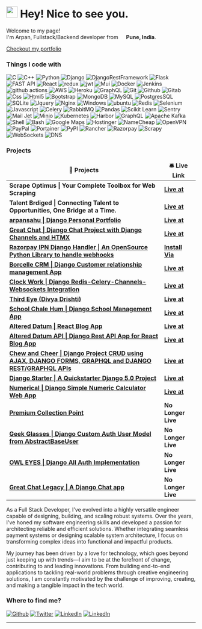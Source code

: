 <h1><img src="https://emojis.slackmojis.com/emojis/images/1531849430/4246/blob-sunglasses.gif?1531849430" width="30"/> Hey! Nice to see you.</h1>


<p>Welcome to my page! </br> I'm Arpan, Fullstack/Backend developer from <img  src="https://flagcdn.com/w20/in.png"
  srcset="https://flagcdn.com/w40/in.png 2x" width="13"/> <b>Pune, India</b>. </p>
  
  <a href="https://www.arpansahu.me" target="_blank"> Checkout my portfolio </a>
<h3>Things I code with</h3>
<p>
  <img alt="C" src="https://img.shields.io/badge/C-00599C?style=for-the-badge&logo=c&logoColor=white" />
  <img alt="C++" src="https://img.shields.io/badge/C%2B%2B-00599C?style=for-the-badge&logo=c%2B%2B&logoColor=white" />
  <img alt="Python" src="https://img.shields.io/badge/python-3670A0?style=for-the-badge&logo=python&logoColor=ffdd54" />
  <img alt="Django" src="https://img.shields.io/badge/Django-092E20?style=for-the-badge&logo=django&logoColor=white" />
  <img alt="DjangoRestFramework" src="https://img.shields.io/badge/DJANGO-REST-ff1709?style=for-the-badge&logo=django&logoColor=white&color=ff1709&labelColor=gray" />
  <img alt="Flask" src="https://img.shields.io/badge/Flask-000000?style=for-the-badge&logo=flask&logoColor=white" />
  <img alt="FAST API" src="https://img.shields.io/badge/FastAPI-005571?style=for-the-badge&logo=fastapi">
  <img alt="React" src="https://img.shields.io/badge/-React-45b8d8?style=for-the-badge&logo=react&logoColor=white" />
  <img alt="redux" src="https://img.shields.io/badge/-Redux-764ABC?style=for-the-badge&logo=redux&logoColor=white" />
  <img alt="jwt" src="https://img.shields.io/badge/JWT-black?style=for-the-badge&logo=JSON%20web%20tokens"/>
  <img alt="Mui" src="https://img.shields.io/badge/MUI-%230081CB.svg?style=for-the-badge&logo=mui&logoColor=white"/>
  <img alt="Docker" src="https://img.shields.io/badge/-Docker-46a2f1?style=for-the-badge&logo=docker&logoColor=white" />
  <img alt="Jenkins" src="https://img.shields.io/badge/Jenkins-D24939?style=for-the-badge&logo=Jenkins&logoColor=white" />
  <img alt="github actions" src="https://img.shields.io/badge/-Github_Actions-2088FF?style=for-the-badge&logo=github-actions&logoColor=white" />
  <img alt="AWS" src="https://img.shields.io/badge/AWS-%23FF9900.svg?style=for-the-badge&logo=amazon-aws&logoColor=white"/>
  <img alt="Heroku" src="https://img.shields.io/badge/-Heroku-430098?style=for-the-badge&logo=heroku&logoColor=white" />
  <img alt="GraphQL" src="https://img.shields.io/badge/-GraphQL-E10098?style=for-the-badge&logo=graphql&logoColor=white" />
  <img alt="Git" src="https://img.shields.io/badge/-Git-F05032?style=for-the-badge&logo=git&logoColor=white" />
  <img alt="Github" src="https://img.shields.io/badge/GitHub-100000?style=for-the-badge&logo=github&logoColor=white" />
  <img alt="Gitab" src="https://img.shields.io/badge/GitLab-330F63?style=for-the-badge&logo=gitlab&logoColor=white" />
  <img alt="Css" src="https://img.shields.io/badge/CSS-239120?&style=for-the-badge&logo=css3&logoColor=white" />
  <img alt="Html5" src="https://img.shields.io/badge/HTML-239120?style=for-the-badge&logo=html5&logoColor=white" />
  <img alt="Bootstrap" src="https://img.shields.io/badge/bootstrap-%23563D7C.svg?style=for-the-badge&logo=bootstrap&logoColor=white"/>
  <img alt="MongoDB" src="https://img.shields.io/badge/-MongoDB-13aa52?style=for-the-badge&logo=mongodb&logoColor=white" />
  <img alt="MySQL" src="https://img.shields.io/badge/MySQL-00000F?style=for-the-badge&logo=mysql&logoColor=white" />
  <img alt="PostgresSQL" src="https://img.shields.io/badge/PostgreSQL-316192?style=for-the-badge&logo=postgresql&logoColor=white" />
  <img alt="SQLite" src="https://img.shields.io/badge/SQLite-07405E?style=for-the-badge&logo=sqlite&logoColor=white" />
  <img alt="Jquery" src="https://img.shields.io/badge/jQuery-0769AD?style=for-the-badge&logo=jquery&logoColor=white"/>
  <img alt='Nginx' src="https://img.shields.io/badge/nginx-%23009639.svg?style=for-the-badge&logo=nginx&logoColor=white"/>
  <img alt="Windows" src="https://img.shields.io/badge/Windows-0078D6?style=for-the-badge&logo=windows&logoColor=white"/>
  <img alt="ubuntu" src="https://img.shields.io/badge/Ubuntu-E95420?style=for-the-badge&logo=ubuntu&logoColor=white"/>
  <img alt="Redis" src="https://img.shields.io/badge/redis-%23DD0031.svg?style=for-the-badge&logo=redis&logoColor=white"/>
  <img alt="Selenium" src="https://img.shields.io/badge/Selenium-43B02A?style=for-the-badge&logo=Selenium&logoColor=white"/>
  <img alt="Javascript" src="https://img.shields.io/badge/JavaScript-323330?style=for-the-badge&logo=javascript&logoColor=F7DF1E"/>
  <img alt="Celery" src="https://img.shields.io/badge/celery-%2337814A.svg?&style=for-the-badge&logo=celery&logoColor=white"/>
  <img alt="RabbitMQ" src="https://img.shields.io/badge/rabbitmq-%23FF6600.svg?&style=for-the-badge&logo=rabbitmq&logoColor=white"/>
  <img alt="Pandas" src="https://img.shields.io/badge/pandas-%23150458.svg?style=for-the-badge&logo=pandas&logoColor=white"/>
  <img alt="Scikit Learn" src="https://img.shields.io/badge/scikit--learn-%23F7931E.svg?style=for-the-badge&logo=scikit-learn&logoColor=white"/>
  <img alt="Sentry" src="https://img.shields.io/badge/Sentry-362D59?logo=sentry&logoColor=fff&style=for-the-badge"/>
  <img alt="Mail Jet" src="https://img.shields.io/badge/MAILJET-9933CC?style=for-the-badge&logo=minutemailer&logoColor=white"/>
  <img alt="Minio" src="https://img.shields.io/badge/MINIO-TEXT?style=for-the-badge&logo=minio&logoColor=white&color=%23C72E49"/>
  <img alt="Kubernetes" src="https://img.shields.io/badge/kubernetes-326ce5.svg?&style=for-the-badge&logo=kubernetes&logoColor=white"/>
  <img alt="Harbor" src="https://img.shields.io/badge/HARBOR-TEXT?style=for-the-badge&logo=harbor&logoColor=white&color=blue"/>
  <!-- Missing Badges -->
  <img alt="GraphQL" src="https://img.shields.io/badge/-GraphQL-E10098?style=for-the-badge&logo=graphql&logoColor=white" />
  <img alt="Apache Kafka" src="https://img.shields.io/badge/Apache%20Kafka-231F20?style=for-the-badge&logo=apache-kafka&logoColor=white" />
  <img alt="Shell" src="https://img.shields.io/badge/Shell_Scripting-FFD700?style=for-the-badge&logo=gnu-bash&logoColor=black" />
  <img alt="Bash" src="https://img.shields.io/badge/Bash-4EAA25?style=for-the-badge&logo=gnu-bash&logoColor=white" />
  <img alt="Google Maps" src="https://img.shields.io/badge/Google%20Maps-4285F4?style=for-the-badge&logo=google-maps&logoColor=white" />
  <img alt="Hostinger" src="https://img.shields.io/badge/Hostinger-8D67A4?style=for-the-badge&logo=hostinger&logoColor=white" />
  <img alt="NameCheap" src="https://img.shields.io/badge/Namecheap-DE3723?style=for-the-badge&logo=namecheap&logoColor=white" />
  <img alt="OpenVPN" src="https://img.shields.io/badge/OpenVPN-EA7E20?style=for-the-badge&logo=openvpn&logoColor=white" />
  <img alt="PayPal" src="https://img.shields.io/badge/PayPal-003087?style=for-the-badge&logo=paypal&logoColor=white" />
  <img alt="Portainer" src="https://img.shields.io/badge/Portainer-13BEF9?style=for-the-badge&logo=portainer&logoColor=white" />
  <img alt="PyPI" src="https://img.shields.io/badge/PyPI-3775A9?style=for-the-badge&logo=pypi&logoColor=white" />
  <img alt="Rancher" src="https://img.shields.io/badge/Rancher-0075A8?style=for-the-badge&logo=rancher&logoColor=white" />
  <img alt="Razorpay" src="https://img.shields.io/badge/Razorpay-4CAF50?style=for-the-badge&logo=razorpay&logoColor=white" />
  <img alt="Scrapy" src="https://img.shields.io/badge/Scrapy-1E5A61?style=for-the-badge&logo=scrapy&logoColor=white" />
  <img alt="WebSockets" src="https://img.shields.io/badge/WebSockets-010101?style=for-the-badge&logo=websocket&logoColor=white" />
  <img alt="DNS" src="https://img.shields.io/badge/DNS-0052CC?style=for-the-badge&logo=dns&logoColor=white" />
</p>
<h3>Projects</h3>
<table>
  <thead align="center">
    <tr border: none;>
      <td><b>🎁 Projects</b></td>
      <td><b>🛎 Live Link</b></td>
    </tr>
  </thead>
  <tbody>
    <tr>
      <td><b>Scrape Optimus | Your Complete Toolbox for Web Scraping </b></a></td>
      <td><a href="https://scrapeoptimus.com/"><b>Live at</b></a></td>
    </tr>
    <tr>
      <td><b>Talent Brdiged | Connecting Talent to Opportunities, One Bridge at a Time. </b></a>
      <td><a href="https://talentbridged.com/"><b> Live at</b></a></td>
    </tr>
    <tr>
      <td><a href="https://github.com/arpansahu/arpansahu_dot_me"><b>arpansahu | Django Personal Portfolio </b></a></td>
      <td><a href="https://www.arpansahu.me/"><b>Live at</b></a></td>
    </tr>
    <tr>
      <td><a href="https://github.com/arpansahu/great_chat"><b>Great Chat | Django Chat Project with Django Channels and HTMX</b></a></td>
      <td><a href="http://great-chat.arpansahu.me/"><b>Live at</b></a></td>
    </tr>
    <tr>
      <td><a href="https://github.com/arpansahu/razorpay-ipn-django-handler"><b>Razorpay IPN Django Handler | An OpenSource Python Library to handle webhooks </b></a></td>
      <td><a href="[https://www.arpansahu.me/](https://pypi.org/project/razorpay-ipn-django-handler/)"><b>Install Via</b></a></td>
    </tr>
    <tr>
      <td><a href="https://github.com/arpansahu/borcelle_crm"><b>Borcelle CRM | Django Customer relationship management App </b></a></td>
      <td><a href="https://borcelle-crm.arpansahu.me/"><b>Live at</b></a></td>
    </tr>
    <tr>
      <td><a href="https://github.com/arpansahu/clock_work"><b>Clock Work | Django Redis-Celery-Channels-Websockets Integration</b></a></td>
      <td><a href="https://clock-work.arpansahu.me/"><b>Live at</b></a></td>
    </tr>
    <tr>
      <td><a href="https://github.com/arpansahu/third_eye"><b>Third Eye (Divya Drishti)</b></a></td>
      <td><a href="https://third-eye.arpansahu.me/"><b>Live at</b></a></td>
    </tr>
    <tr>
      <td><a href="https://github.com/arpansahu/school_chale_hum"><b>School Chale Hum | Django School Management App</b></a></td>
      <td><a href="https://school-chale-hum.arpansahu.me/"><b>Live at</b></a></td>
    </tr>
    <tr>
      <td><a href="https://github.com/arpansahu/altered_datum"><b>Altered Datum | React Blog App</b></a></td>
      <td><a href="https://altered-datum.arpansahu.me/"><b>Live at</b></a></td>
    </tr>
    <tr>
      <td><a href="https://github.com/arpansahu/altered_datum_api"><b>Altered Datum API | Django Rest API App for React Blog App</b></a></td>
      <td><a href="https://altered-datum-api.arpansahu.me/"><b>Live at</b></a></td>
    </tr>
    <tr>
      <td><a href="https://github.com/arpansahu/chew_and_cheer"><b>Chew and Cheer | Django Project CRUD using AJAX, DJANGO FORMS, GRAPHQL and DJANGO REST/GRAPHQL APIs </b></a></td>
      <td><a href="https://chew-and-cheer.arpansahu.me/"><b>Live at</b></a></td>
    </tr>
    <tr>
      <td><a href="https://github.com/arpansahu/django_starter"><b>Django Starter | A Quickstarter Django 5.0 Project</b></a></td>
      <td><a href="https://django-starter.arpansahu.me/"><b>Live at</b></a></td>
    </tr>
    <tr>
      <td><a href="https://github.com/arpansahu/numerical"><b>Numerical | Django Simple Numeric Calculator Web App</b></a></td>
      <td><a href="https://numerical.arpansahu.me/"><b>Live at</b></a></td>
    </tr>
    <tr>
      <td><a href="https://github.com/arpansahu/premium_collection_point"><b>Premium Collection Point</b></a></td>
      <td><b>No Longer Live</b></a></td>
    </tr>
    <tr>
      <td><a href="https://github.com/arpansahu/geek_glasses"><b>Geek Glasses | Django Custom Auth User Model from AbstractBaseUser</b></a></td>
      <td><b>No Longer Live</b></a></td>
    </tr>
     <tr>
      <td><a href="https://github.com/arpansahu/owl_eyes"><b>OWL EYES | Django All Auth Implementation</b></a></td>
      <td><b>No Longer Live</b></a></td>
    </tr>
    <tr>
      <td><a href="https://github.com/arpansahu/great_chat_legacy"><b>Great Chat Legacy | A Django Chat app </b></a></td>
      <td><b>No Longer Live</b></a></td>
    </tr>
  </tbody>
</table>

<p>
As a Full Stack Developer, I’ve evolved into a highly versatile engineer capable of designing, building, and scaling robust systems. Over the years, I've honed my software engineering skills and developed a passion for architecting reliable and efficient solutions. Whether integrating seamless payment systems or designing scalable system architecture, I focus on transforming complex ideas into functional and impactful products.
</p>
<p>
My journey has been driven by a love for technology, which goes beyond just keeping up with trends—I aim to be at the forefront of change, contributing to and leading innovations. From building end-to-end applications to tackling real-world problems through creative engineering solutions, I am constantly motivated by the challenge of improving, creating, and making a tangible impact in the tech world.
</p>

<h3>Where to find me?</h3>
<p><a href="https://github.com/arpansahu" target="_blank"><img alt="Github" src="https://img.shields.io/badge/GitHub-%2312100E.svg?&style=for-the-badge&logo=Github&logoColor=white" /></a> <a href="https://twitter.com/arpansahu_" target="_blank"><img alt="Twitter" src="https://img.shields.io/badge/twitter-%231DA1F2.svg?&style=for-the-badge&logo=twitter&logoColor=white" /></a> <a href="https://www.linkedin.com/in/arpansahu" target="_blank"><img alt="LinkedIn" src="https://img.shields.io/badge/linkedin-%230077B5.svg?&style=for-the-badge&logo=linkedin&logoColor=white" /></a>
<a href= "mailto:arpansahu@zohomail.in"><img alt="LinkedIn" src="https://img.shields.io/badge/Gmail-D14836?style=for-the-badge&logo=gmail&logoColor=white" /></a>

</p>

------------
